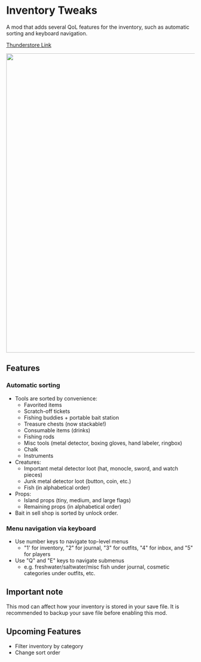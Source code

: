 # Inventory Tweaks

A mod that adds several QoL features for the inventory, such as automatic sorting and keyboard navigation.

[Thunderstore Link](https://thunderstore.io/c/webfishing/p/CertifiedPyro/Inventory_Tweaks/)

<img src="https://github.com/user-attachments/assets/6845d8af-27b2-48a3-9901-5f729630bb12" width=800>

## Features

### Automatic sorting
- Tools are sorted by convenience:
  - Favorited items
  - Scratch-off tickets
  - Fishing buddies + portable bait station
  - Treasure chests (now stackable!)
  - Consumable items (drinks)
  - Fishing rods
  - Misc tools (metal detector, boxing gloves, hand labeler, ringbox)
  - Chalk
  - Instruments
- Creatures:
  - Important metal detector loot (hat, monocle, sword, and watch pieces)
  - Junk metal detector loot (button, coin, etc.)
  - Fish (in alphabetical order)
- Props:
  - Island props (tiny, medium, and large flags)
  - Remaining props (in alphabetical order)
- Bait in sell shop is sorted by unlock order.

### Menu navigation via keyboard

- Use number keys to navigate top-level menus
  - "1' for inventory, "2" for journal, "3" for outfits, "4" for inbox, and "5" for players
- Use "Q" and "E" keys to navigate submenus
  - e.g. freshwater/saltwater/misc fish under journal, cosmetic categories under outfits, etc.

## Important note

This mod can affect how your inventory is stored in your save file.
It is recommended to backup your save file before enabling this mod.

## Upcoming Features
- Filter inventory by category
- Change sort order

